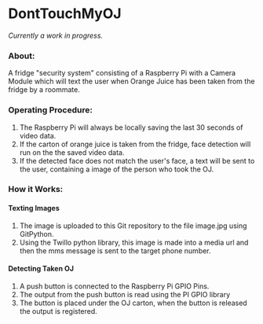 # DontTouchMyOJ
_Currently a work in progress._

### About:
A fridge "security system" consisting of a Raspberry Pi with a Camera Module which will text the user when Orange Juice has been taken from the fridge by a roommate.

### Operating Procedure: 
1) The Raspberry Pi will always be locally saving the last 30 seconds of video data.
2) If the carton of orange juice is taken from the fridge, face detection will run on the the saved video data.
3) If the detected face does not match the user's face, a text will be sent to the user, containing a image of the person who took the OJ.

### How it Works:

#### Texting Images
1) The image is uploaded to this Git repository to the file image.jpg using GitPython.
2) Using the Twillo python library, this image is made into a media url and then the mms message is sent to the target phone number.

#### Detecting Taken OJ
1) A push button is connected to the Raspberry Pi GPIO Pins. 
2) The output from the push button is read using the PI GPIO library
3) The button is placed under the OJ carton, when the button is released the output is registered. 

